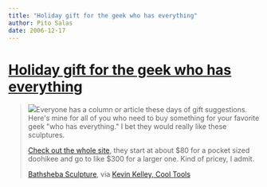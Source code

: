 ```yaml
---
title: "Holiday gift for the geek who has everything"
author: Pito Salas
date: 2006-12-17
---
```

# [Holiday gift for the geek who has everything](None)



>
> ![](https://i0.wp.com/www.bathsheba.com/sculpt/mg/mg.jpg?w=584)Everyone has
> a column or article these days of gift suggestions. Here's mine for all of
> you who need to buy something for your favorite geek "who has everything." I
> bet they would really like these sculptures.
>
> [Check out the whole site](<http://www.bathsheba.com/>), they start at about
> $80 for a pocket sized doohikee and go to like $300 for a larger one. Kind
> of pricey, I admit.
>
> [Bathsheba Sculpture](<http://www.bathsheba.com/>), via [Kevin Kelley, Cool
> Tools](<http://www.kk.org>)


